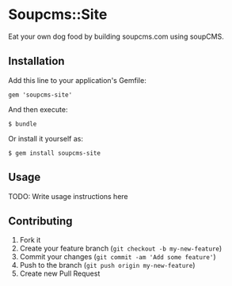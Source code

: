 # Soupcms::Site

Eat your own dog food by building soupcms.com using soupCMS.

## Installation

Add this line to your application's Gemfile:

    gem 'soupcms-site'

And then execute:

    $ bundle

Or install it yourself as:

    $ gem install soupcms-site

## Usage

TODO: Write usage instructions here

## Contributing

1. Fork it
2. Create your feature branch (`git checkout -b my-new-feature`)
3. Commit your changes (`git commit -am 'Add some feature'`)
4. Push to the branch (`git push origin my-new-feature`)
5. Create new Pull Request
